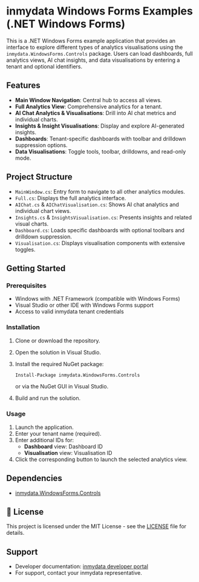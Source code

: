 # inmydata Windows Forms Examples (.NET Windows Forms)

This is a .NET Windows Forms example application that provides an interface to explore different types of analytics visualisations using the `inmydata.WindowsForms.Controls` package. Users can load dashboards, full analytics views, AI chat insights, and data visualisations by entering a tenant and optional identifiers.

## Features

- **Main Window Navigation**: Central hub to access all views.
- **Full Analytics View**: Comprehensive analytics for a tenant.
- **AI Chat Analytics & Visualisations**: Drill into AI chat metrics and individual charts.
- **Insights & Insight Visualisations**: Display and explore AI-generated insights.
- **Dashboards**: Tenant-specific dashboards with toolbar and drilldown suppression options.
- **Data Visualisations**: Toggle tools, toolbar, drilldowns, and read-only mode.

## Project Structure

- `MainWindow.cs`: Entry form to navigate to all other analytics modules.
- `Full.cs`: Displays the full analytics interface.
- `AIChat.cs` & `AIChatVisualisation.cs`: Shows AI chat analytics and individual chart views.
- `Insights.cs` & `InsightsVisualisation.cs`: Presents insights and related visual charts.
- `Dashboard.cs`: Loads specific dashboards with optional toolbars and drilldown suppression.
- `Visualisation.cs`: Displays visualisation components with extensive toggles.

## Getting Started

### Prerequisites

- Windows with .NET Framework (compatible with Windows Forms)
- Visual Studio or other IDE with Windows Forms support
- Access to valid inmydata tenant credentials

### Installation

1. Clone or download the repository.
2. Open the solution in Visual Studio.
3. Install the required NuGet package:

   ```bash
   Install-Package inmydata.WindowsForms.Controls
   ```

   or via the NuGet GUI in Visual Studio.

4. Build and run the solution.

### Usage

1. Launch the application.
2. Enter your tenant name (required).
3. Enter additional IDs for:
   - **Dashboard** view: Dashboard ID
   - **Visualisation** view: Visualisation ID
4. Click the corresponding button to launch the selected analytics view.

## Dependencies

- [inmydata.WindowsForms.Controls](https://www.nuget.org/packages/inmydata.WindowsForms.Controls)

## 🧾 License

This project is licensed under the MIT License - see the [LICENSE](LICENSE) file for details.

## Support

- Developer documentation: [inmydata developer portal](https://developer.inmydata.com)
- For support, contact your inmydata representative.
